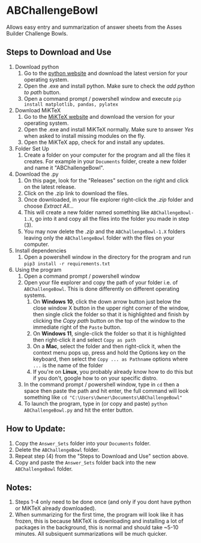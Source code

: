 # ABChallengeBowl
Allows easy entry and summarization of answer sheets from the Asses Builder Challenge Bowls.
## Steps to Download and Use
1. Download python
    1. Go to the [python website](https://www.python.org/downloads/) and download the latest version for your operating system.
    2. Open the .exe and install python. Make sure to check the *add python to path* button.
    3. Open a command prompt / powershell window and execute `pip install matplotlib, pandas, pylatex`
2. Download MiKTeX
    1. Go to the [MiKTeX website](https://miktex.org/download) and download the version for your operating system.
    2. Open the .exe and install MiKTeX normally. Make sure to answer *Yes* when asked to install missing modules on the fly.
    3. Open the MiKTeX app, check for and install any updates.
3. Folder Set Up
    1. Create a folder on your computer for the program and all the files it creates. For example in your `Documents` folder, create a new folder and name it "ABChallengeBowl".
4. Download the .py
    1. On this page, look for the "Releases" section on the right and click on the latest release.
    2. Click on the .zip link to download the files.
    3. Once downloaded, in your file explorer right-click the *.zip* folder and choose *Extract All...*
    4. This will create a new folder named something like `ABChallengeBowl-1.X`, go into it and copy all the files into the folder you made in step (3).
    5. You may now delete the *.zip* and the `ABChallengeBowl-1.X` folders leaving only the `ABChallengeBowl` folder with the files on your computer.
5. Install dependencies
    1. Open a powershell window in the directory for the program and run `pip3 install -r requirements.txt`
6. Using the program
    1. Open a command prompt / powershell window
    2. Open your file explorer and copy the path of your folder i.e. of `ABChallengeBowl`. This is done differently on different operating systems.
        1. On **Windows 10**, click the down arrow button just below the close window X button in the upper right corner of the window, then single click the folder so that it is highlighted and finish by clicking the *Copy path* button on the top of the window to the immediate right of the `Paste` button.
        2. On **Windows 11**, single-click the folder so that it is highlighted then right-click it and select `Copy as path`
        3. On a **Mac**, select the folder and then right-click it, when the context menu pops up, press and hold the Options key on the keyboard, then select the `Copy ... as Pathname` options where `...` is the name of the folder
        4. If you're on **Linux**, you probably already know how to do this but if you don't, google how to on your specific distro.
    3. In the command prompt /  powershell window, type in `cd` then a space then paste the path and hit enter, the full command will look something like `cd "C:\Users\Owner\Documents\ABChallengeBowl"`
    4. To launch the program, type in (or copy and paste) `python ABChallengeBowl.py` and hit the enter button.
## How to Update:
1. Copy the `Answer_Sets` folder into your `Documents` folder.
2. Delete the `ABChallengeBowl` folder.
3. Repeat step (4) from the "Steps to Download and Use" section above.
4. Copy and paste the `Answer_Sets` folder back into the new `ABChallengeBowl` folder.
## Notes:
1. Steps 1-4 only need to be done once (and only if you dont have python or MiKTeX already downloaded).
2. When summarizing for the first time, the program will look like it has frozen, this is because MiKTeX is downloading and installing a lot of packages in the background, this is normal and should take ~5-10 minutes. All subsiquent summarizations will be much quicker.
